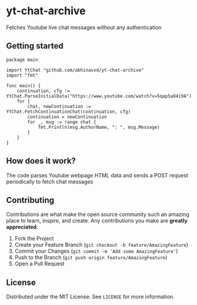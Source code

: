 # yt-chat-archive

Fetches Youtube live chat messages without any authentication 

## Getting started 
    package main

    import YtChat "github.com/abhinavxd/yt-chat-archive"
    import "fmt"

    func main() {
        continuation, cfg := YtChat.ParseInitialData("https://www.youtube.com/watch?v=5qap5aO4i9A")
        for {
            chat, newContinuation := YtChat.FetchContinuationChat(continuation, cfg)
            continuation = newContinuation
            for _, msg := range chat {
                fmt.Println(msg.AuthorName, ": ", msg.Message)
            }
        }
    }


## How does it work?
The code parses Youtube webpage HTML data and sends a POST request periodically to fetch chat messages

<!-- CONTRIBUTING -->
## Contributing

Contributions are what make the open source community such an amazing place to learn, inspire, and create. Any contributions you make are **greatly appreciated**.

1. Fork the Project
2. Create your Feature Branch (`git checkout -b feature/AmazingFeature`)
3. Commit your Changes (`git commit -m 'Add some AmazingFeature'`)
4. Push to the Branch (`git push origin feature/AmazingFeature`)
5. Open a Pull Request



<!-- LICENSE -->
## License

Distributed under the MIT License. See `LICENSE` for more information.
